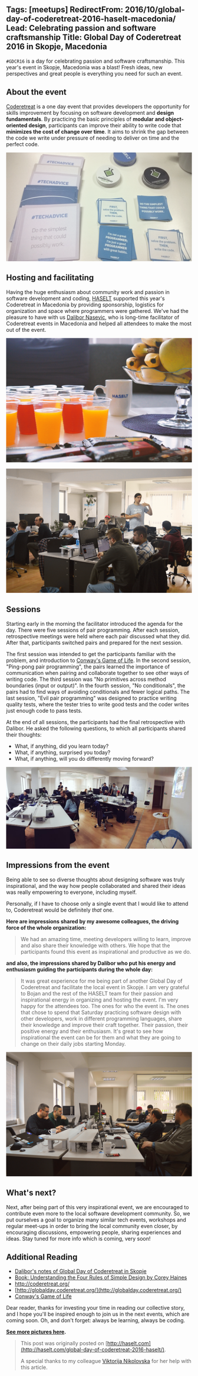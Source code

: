 Tags: [meetups]
RedirectFrom: 2016/10/global-day-of-coderetreat-2016-haselt-macedonia/
Lead: Celebrating passion and software craftsmanship
Title: Global Day of Coderetreat 2016 in Skopje, Macedonia
---

``#GDCR16`` is a day for celebrating passion and software craftsmanship. This year's event in Skopje, Macedonia was a blast! Fresh ideas, new perspectives and great people is everything you need for such an event.<!--excerpt--> 

## About the event

[Coderetreat](http://globalday.coderetreat.org/) is a one day event that provides developers the opportunity for skills improvement by focusing on software development and **design fundamentals**. By practicing the basic principles of **modular and object-oriented design**, participants can improve their ability to write code that **minimizes the cost of change over time**. It aims to shrink the gap between the code we write under pressure of needing to deliver on time and the perfect code.

![Global Day of Coderetreat 2016 in Skopje, Macedonia](/images/2016-10-27-global-day-of-coderetreat-2016-haselt-macedonia/6.png)

## Hosting and facilitating

Having the huge enthusiasm about community work and passion in software development and coding, [HASELT](http://www.haselt.com/) supported this year's Coderetreat in Macedonia by providing sponsorship, logistics for organization and space where programmers were gathered. We've had the pleasure to have with us [Dalibor Nasevic](dalibornasevic.com), who is long-time facilitator of Coderetreat events in Macedonia and helped all attendees to make the most out of the event.

![Global Day of Coderetreat 2016 in Skopje, Macedonia](/images/2016-10-27-global-day-of-coderetreat-2016-haselt-macedonia/2.png)

![Global Day of Coderetreat 2016 in Skopje, Macedonia](/images/2016-10-27-global-day-of-coderetreat-2016-haselt-macedonia/3.png)

## Sessions

Starting early in the morning the facilitator introduced the agenda for the day. There were five sessions of pair programming. After each session, retrospective meetings were held where each pair discussed what they did. After that, participants switched pairs and prepared for the next session.

The first session was intended to get the participants familiar with the problem, and introduction to [Conway's Game of Life](https://en.wikipedia.org/wiki/Conway%27s_Game_of_Life). In the second session, "Ping-pong pair programming", the pairs learned the importance of communication when pairing and collaborate together to see other ways of writing code. The third session was "No primitives across method boundaries (input or output)". In the fourth session, "No conditionals", the pairs had to find ways of avoiding conditionals and fewer logical paths. The last session, "Evil pair programming" was designed to practice writing quality tests, where the tester tries to write good tests and the coder writes just enough code to pass tests.

At the end of all sessions, the participants had the final retrospective with Dalibor. He asked the following questions, to which all participants shared their thoughts:

- What, if anything, did you learn today?
- What, if anything, surprised you today?
- What, if anything, will you do differently moving forward?

![Global Day of Coderetreat 2016 in Skopje, Macedonia](/images/2016-10-27-global-day-of-coderetreat-2016-haselt-macedonia/4.png)

## Impressions from the event

Being able to see so diverse thoughts about designing software was truly inspirational, and the way how people collaborated and shared their ideas was really empowering to everyone, including myself. 

Personally, if I have to choose only a single event that I would like to attend to, Coderetreat would be definitely *that* one. 

**Here are impressions shared by my awesome colleagues, the driving force of the whole organization:**

>We had an amazing time, meeting developers willing to learn, improve and also share their knowledge with others. We hope that the participants found this event as inspirational and productive as we do.

**and also, the impressions shared by Dalibor who put his energy and enthusiasm guiding the participants during the whole day:**

>It was great experience for me being part of another Global Day of Coderetreat and facilitate the local event in Skopje. I am very grateful to Bojan and the rest of the HASELT team for their passion and inspirational energy in organizing and hosting the event. I'm very happy for the attendees too. The ones for who the event is. The ones that chose to spend that Saturday practicing software design with other developers, work in different programming languages, share their knowledge and improve their craft together. Their passion, their positive energy and their enthusiasm. It's great to see how inspirational the event can be for them and what they are going to change on their daily jobs starting Monday.

![Global Day of Coderetreat 2016 in Skopje, Macedonia](/images/2016-10-27-global-day-of-coderetreat-2016-haselt-macedonia/5.png)

## What's next?

Next, after being part of this very inspirational event, we are encouraged to contribute even more to the local software development community. So, we put ourselves a goal to organize many similar tech events, workshops and regular meet-ups in order to bring the local community even closer, by encouraging discussions, empowering people, sharing experiences and ideas. Stay tuned for more info which is coming, very soon!

## Additional Reading

- [Dalibor's notes of Global Day of Coderetreat in Skopje](http://dalibornasevic.com/posts/74-notes-from-global-day-of-coderetreat-2016-in-skopje)
- [Book: Understanding the Four Rules of Simple Design by Corey Haines](https://leanpub.com/4rulesofsimpledesign/c/gdcr)
- [http://coderetreat.org/ ](http://coderetreat.org/)
- [http://globalday.coderetreat.org/](http://globalday.coderetreat.org/)
- [Conway's Game of Life](https://en.wikipedia.org/wiki/Conway%27s_Game_of_Life)

Dear reader, thanks for investing your time in reading our collective story, and I hope you'll be inspired enough to join us in the next events, which are coming soon. Oh, and don't forget: always be learning, always be coding.

**[See more pictures here](https://www.facebook.com/HASELTofficial/photos/?tab=album&album_id=666003166900108).**

> This post was originally posted on [http://haselt.com](http://haselt.com/global-day-of-coderetreat-2016-haselt/).
> 
> A special thanks to my colleague [Viktorija Nikolovska](https://www.linkedin.com/in/viktorijanikolovska) for her help with this article.